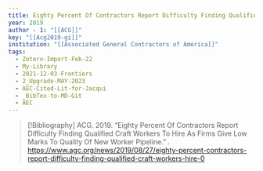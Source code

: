 ```yaml
---
title: Eighty Percent Of Contractors Report Difficulty Finding Qualified Craft Workers To Hire As Firms Give Low Marks To Quality Of New Worker Pipeline
year: 2019
author - 1: "[[ACG]]"
key: "[[Acg2019-gi]]"
institution: "[[Associated General Contractors of America]]"
tags:
  - Zotero-Import-Feb-22
  - My-Library
  - 2021-12-03-Frontiers
  - 2_Upgrade-MAY-2023
  - AEC-Cited-Lit-for-Jacqui
  - _BibTex-to-MD-Git
  - AEC
---
```


> [!Bibliography]
> ACG. 2019. “Eighty Percent Of Contractors Report Difficulty Finding Qualified Craft Workers To Hire As Firms Give Low Marks To Quality Of New Worker Pipeline.” . https://www.agc.org/news/2019/08/27/eighty-percent-contractors-report-difficulty-finding-qualified-craft-workers-hire-0